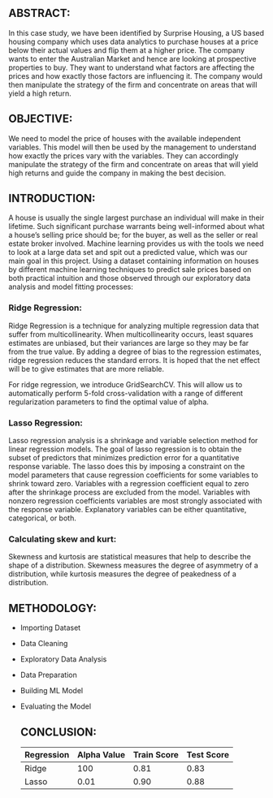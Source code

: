 
## ABSTRACT:
In this case study, we have been identified by Surprise Housing, a US based housing company which uses data analytics to purchase houses at a price below their actual values and flip them at a higher price. The company wants to enter the Australian Market and hence are looking at prospective properties to buy. They want to understand what factors are affecting the prices and how exactly those factors are influencing it. The company would then manipulate the strategy of the firm and concentrate on areas that will yield a high return.

## OBJECTIVE: 
We need to model the price of houses with the available independent variables. This model will then be used by the management to understand how exactly the prices vary with the variables. They can accordingly manipulate the strategy of the firm and concentrate on areas that will yield high returns and guide the company in making the best decision.

## INTRODUCTION:
A house is usually the single largest purchase an individual will make in their lifetime. Such significant purchase warrants being well-informed about what a house’s selling price should be; for the buyer, as well as the seller or real estate broker involved. Machine learning provides us with the tools we need to look at a large data set and spit out a predicted value, which was our main goal in this project. Using a dataset containing information on houses by different machine learning techniques to predict sale prices based on both practical intuition and those observed through our exploratory data analysis and model fitting processes:

### Ridge Regression: 
Ridge Regression is a technique for analyzing multiple regression data that suffer from multicollinearity. When multicollinearity occurs, least squares estimates are unbiased, but their variances are large so they may be far from the true value. By adding a degree of bias to the regression estimates, ridge regression reduces the standard errors. It is hoped that the net effect will be to give estimates that are more reliable. 

For ridge regression, we introduce GridSearchCV. This will allow us to automatically perform 5-fold cross-validation with a range of different regularization parameters to find the optimal value of alpha. 

### Lasso Regression: 
Lasso regression analysis is a shrinkage and variable selection method for linear regression models. The goal of lasso regression is to obtain the subset of predictors that minimizes prediction error for a quantitative response variable. The lasso does this by imposing a constraint on the model parameters that cause regression coefficients for some variables to shrink toward zero. Variables with a regression coefficient equal to zero after the shrinkage process are excluded from the model. Variables with nonzero regression coefficients variables are most strongly associated with the response variable. Explanatory variables can be either quantitative, categorical, or both. 

### Calculating skew and kurt: 
Skewness and kurtosis are statistical measures that help to describe the shape of a distribution. Skewness measures the degree of asymmetry of a distribution, while kurtosis measures the degree of peakedness of a distribution. 

## METHODOLOGY: 
- Importing Dataset
- Data Cleaning
- Exploratory Data Analysis
- Data Preparation
- Building ML Model
- Evaluating the Model

  ## CONCLUSION:
  
  | Regression	| Alpha Value	| Train Score	| Test Score |
  |-------------|-------------|-------------|------------|
  | Ridge       |     100	    |    0.81     |   0.83     |
  | Lasso       |     0.01    |    0.90     |   0.88     |

